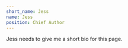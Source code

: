 ```yaml
---
short_name: Jess
name: Jess
position: Chief Author
---
```

Jess needs to give me a short bio for this page.